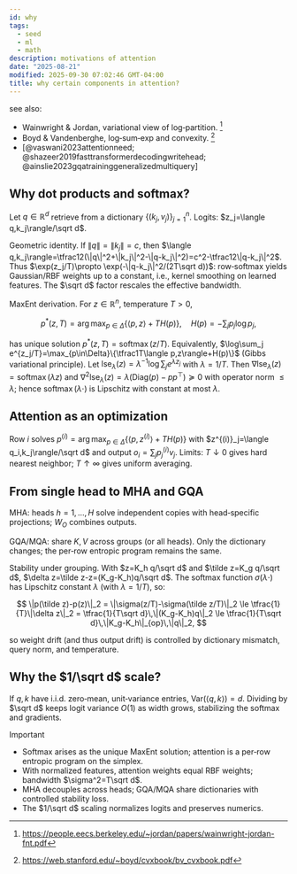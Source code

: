 ```yaml
---
id: why
tags:
  - seed
  - ml
  - math
description: motivations of attention
date: "2025-08-21"
modified: 2025-09-30 07:02:46 GMT-04:00
title: why certain components in attention?
---
```


see also:

- Wainwright & Jordan, variational view of log‑partition. [^1]
- Boyd & Vandenberghe, log‑sum‑exp and convexity. [^2]
- [@vaswani2023attentionneed; @shazeer2019fasttransformerdecodingwritehead; @ainslie2023gqatraininggeneralizedmultiquery]

[^1]: https://people.eecs.berkeley.edu/~jordan/papers/wainwright-jordan-fnt.pdf

[^2]: https://web.stanford.edu/~boyd/cvxbook/bv_cvxbook.pdf

## Why dot products and softmax?

Let $q\in\mathbb{R}^{d}$ retrieve from a dictionary $\{(k_j,v_j)\}_{j=1}^n$. Logits: $z_j=\langle q,k_j\rangle/\sqrt d$.

Geometric identity. If $\|q\|=\|k_j\|=c$, then $\langle q,k_j\rangle=\tfrac12(\|q\|^2+\|k_j\|^2-\|q-k_j\|^2)=c^2-\tfrac12\|q-k_j\|^2$. Thus $\exp(z_j/T)\propto \exp(-\|q-k_j\|^2/(2T\sqrt d))$: row‑softmax yields Gaussian/RBF weights up to a constant, i.e., kernel smoothing on learned features. The $\sqrt d$ factor rescales the effective bandwidth.

MaxEnt derivation. For $z\in\mathbb{R}^n$, temperature $T>0$,

$$
p^*(z,T)=\arg\max_{p\in\Delta}\{\langle p,z\rangle + T H(p)\},\quad H(p)=-\sum_j p_j\log p_j,
$$

has unique solution $p^*(z,T)=\operatorname{softmax}(z/T)$. Equivalently, $\log\sum_j e^{z_j/T}=\max_{p\in\Delta}\{\tfrac1T\langle p,z\rangle+H(p)\}$ (Gibbs variational principle). Let $\mathrm{lse}_\lambda(z)=\lambda^{-1}\log\sum_j e^{\lambda z_j}$ with $\lambda=1/T$. Then $\nabla\mathrm{lse}_\lambda(z)=\operatorname{softmax}(\lambda z)$ and $\nabla^2\mathrm{lse}_\lambda(z)=\lambda(\mathrm{Diag}(p)-pp^\top)\succeq0$ with operator norm $\le \lambda$; hence $\operatorname{softmax}(\lambda\cdot)$ is Lipschitz with constant at most $\lambda$.

## Attention as an optimization

Row $i$ solves $p^{(i)}=\arg\max_{p\in\Delta}\{\langle p,z^{(i)}\rangle + T H(p)\}$ with $z^{(i)}_j=\langle q_i,k_j\rangle/\sqrt d$ and output $o_i=\sum_j p^{(i)}_j v_j$. Limits: $T\downarrow0$ gives hard nearest neighbor; $T\uparrow\infty$ gives uniform averaging.

## From single head to MHA and GQA

MHA: heads $h=1,\dots,H$ solve independent copies with head‑specific projections; $W_O$ combines outputs.

GQA/MQA: share $K,V$ across groups (or all heads). Only the dictionary changes; the per‑row entropic program remains the same.

Stability under grouping. With $z=K_h q/\sqrt d$ and $\tilde z=K_g q/\sqrt d$, $\delta z=\tilde z-z=(K_g-K_h)q/\sqrt d$. The softmax function $\sigma(\lambda \cdot)$ has Lipschitz constant $\lambda$ (with $\lambda=1/T$), so:

$$
\|p(\tilde z)-p(z)\|_2 = \|\sigma(z/T)-\sigma(\tilde z/T)\|_2 \le \tfrac{1}{T}\|\delta z\|_2 = \tfrac{1}{T\sqrt d}\,\|(K_g-K_h)q\|_2 \le \tfrac{1}{T\sqrt d}\,\|K_g-K_h\|_{op}\,\|q\|_2,
$$

so weight drift (and thus output drift) is controlled by dictionary mismatch, query norm, and temperature.

## Why the $1/\sqrt d$ scale?

If $q,k$ have i.i.d. zero‑mean, unit‑variance entries, $\mathrm{Var}(\langle q,k\rangle)=d$. Dividing by $\sqrt d$ keeps logit variance $O(1)$ as width grows, stabilizing the softmax and gradients.

> [!important]
>
> - Softmax arises as the unique MaxEnt solution; attention is a per‑row entropic program on the simplex.
> - With normalized features, attention weights equal RBF weights; bandwidth $\sigma^2=T\sqrt d$.
> - MHA decouples across heads; GQA/MQA share dictionaries with controlled stability loss.
> - The $1/\sqrt d$ scaling normalizes logits and preserves numerics.
